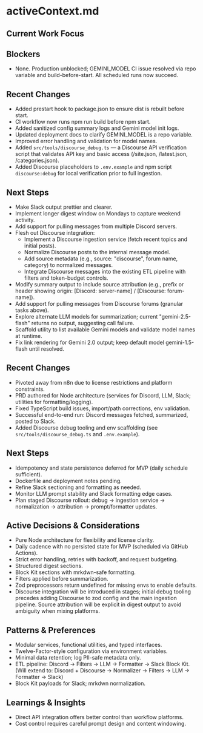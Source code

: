 # activeContext.md

## Current Work Focus

## Blockers
- None. Production unblocked; GEMINI_MODEL CI issue resolved via repo variable and build-before-start. All scheduled runs now succeed.

## Recent Changes
- Added prestart hook to package.json to ensure dist is rebuilt before start.
- CI workflow now runs npm run build before npm start.
- Added sanitized config summary logs and Gemini model init logs.
- Updated deployment docs to clarify GEMINI_MODEL is a repo variable.
- Improved error handling and validation for model names.
- Added `src/tools/discourse_debug.ts` — a Discourse API verification script that validates API key and basic access (/site.json, /latest.json, /categories.json).
- Added Discourse placeholders to `.env.example` and npm script `discourse:debug` for local verification prior to full ingestion.

## Next Steps
- Make Slack output prettier and clearer.
- Implement longer digest window on Mondays to capture weekend activity.
- Add support for pulling messages from multiple Discord servers.
- Flesh out Discourse integration:
  - Implement a Discourse ingestion service (fetch recent topics and initial posts).
  - Normalize Discourse posts to the internal message model.
  - Add source metadata (e.g., source: "discourse", forum name, category) to normalized messages.
  - Integrate Discourse messages into the existing ETL pipeline with filters and token-budget controls.
- Modify summary output to include source attribution (e.g., prefix or header showing origin: [Discord: server-name] / [Discourse: forum-name]).
- Add support for pulling messages from Discourse forums (granular tasks above).
- Explore alternate LLM models for summarization; current "gemini-2.5-flash" returns no output, suggesting call failure.
- Scaffold utility to list available Gemini models and validate model names at runtime.
- Fix link rendering for Gemini 2.0 output; keep default model gemini-1.5-flash until resolved.

## Recent Changes
- Pivoted away from n8n due to license restrictions and platform constraints.
- PRD authored for Node architecture (services for Discord, LLM, Slack; utilities for formatting/logging).
- Fixed TypeScript build issues, import/path corrections, env validation.
- Successful end-to-end run: Discord messages fetched, summarized, posted to Slack.
- Added Discourse debug tooling and env scaffolding (see `src/tools/discourse_debug.ts` and `.env.example`).

## Next Steps
- Idempotency and state persistence deferred for MVP (daily schedule sufficient).
- Dockerfile and deployment notes pending.
- Refine Slack sectioning and formatting as needed.
- Monitor LLM prompt stability and Slack formatting edge cases.
- Plan staged Discourse rollout: debug → ingestion service → normalization → attribution → prompt/formatter updates.

## Active Decisions & Considerations
- Pure Node architecture for flexibility and license clarity.
- Daily cadence with no persisted state for MVP (scheduled via GitHub Actions).
- Strict error handling, retries with backoff, and request budgeting.
- Structured digest sections.
- Block Kit sections with mrkdwn-safe formatting.
- Filters applied before summarization.
- Zod preprocessors return undefined for missing envs to enable defaults.
- Discourse integration will be introduced in stages; initial debug tooling precedes adding Discourse to zod config and the main ingestion pipeline. Source attribution will be explicit in digest output to avoid ambiguity when mixing platforms.

## Patterns & Preferences
- Modular services, functional utilities, and typed interfaces.
- Twelve-Factor-style configuration via environment variables.
- Minimal data retention; log PII-safe metadata only.
- ETL pipeline: Discord → Filters → LLM → Formatter → Slack Block Kit. (Will extend to: Discord + Discourse → Normalizer → Filters → LLM → Formatter → Slack)
- Block Kit payloads for Slack; mrkdwn normalization.

## Learnings & Insights
- Direct API integration offers better control than workflow platforms.
- Cost control requires careful prompt design and content windowing.

